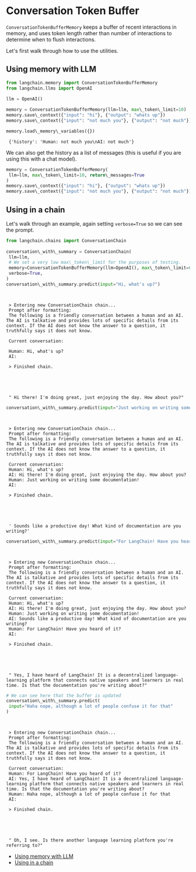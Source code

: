 # Conversation Token Buffer

`ConversationTokenBufferMemory` keeps a buffer of recent interactions in memory, and uses token length rather than number of interactions to determine when to flush interactions.

Let's first walk through how to use the utilities.

## Using memory with LLM[​](#using-memory-with-llm "Direct link to Using memory with LLM")

```python
from langchain.memory import ConversationTokenBufferMemory  
from langchain.llms import OpenAI  
  
llm = OpenAI()  

```

```python
memory = ConversationTokenBufferMemory(llm=llm, max\_token\_limit=10)  
memory.save\_context({"input": "hi"}, {"output": "whats up"})  
memory.save\_context({"input": "not much you"}, {"output": "not much"})  

```

```python
memory.load\_memory\_variables({})  

```

```text
 {'history': 'Human: not much you\nAI: not much'}  

```

We can also get the history as a list of messages (this is useful if you are using this with a chat model).

```python
memory = ConversationTokenBufferMemory(  
 llm=llm, max\_token\_limit=10, return\_messages=True  
)  
memory.save\_context({"input": "hi"}, {"output": "whats up"})  
memory.save\_context({"input": "not much you"}, {"output": "not much"})  

```

## Using in a chain[​](#using-in-a-chain "Direct link to Using in a chain")

Let's walk through an example, again setting `verbose=True` so we can see the prompt.

```python
from langchain.chains import ConversationChain  
  
conversation\_with\_summary = ConversationChain(  
 llm=llm,  
 # We set a very low max\_token\_limit for the purposes of testing.  
 memory=ConversationTokenBufferMemory(llm=OpenAI(), max\_token\_limit=60),  
 verbose=True,  
)  
conversation\_with\_summary.predict(input="Hi, what's up?")  

```

```text
   
   
 > Entering new ConversationChain chain...  
 Prompt after formatting:  
 The following is a friendly conversation between a human and an AI. The AI is talkative and provides lots of specific details from its context. If the AI does not know the answer to a question, it truthfully says it does not know.  
   
 Current conversation:  
   
 Human: Hi, what's up?  
 AI:  
   
 > Finished chain.  
  
  
  
  
  
 " Hi there! I'm doing great, just enjoying the day. How about you?"  

```

```python
conversation\_with\_summary.predict(input="Just working on writing some documentation!")  

```

```text
   
   
 > Entering new ConversationChain chain...  
 Prompt after formatting:  
 The following is a friendly conversation between a human and an AI. The AI is talkative and provides lots of specific details from its context. If the AI does not know the answer to a question, it truthfully says it does not know.  
   
 Current conversation:  
 Human: Hi, what's up?  
 AI: Hi there! I'm doing great, just enjoying the day. How about you?  
 Human: Just working on writing some documentation!  
 AI:  
   
 > Finished chain.  
  
  
  
  
  
 ' Sounds like a productive day! What kind of documentation are you writing?'  

```

```python
conversation\_with\_summary.predict(input="For LangChain! Have you heard of it?")  

```

```text
   
   
 > Entering new ConversationChain chain...  
 Prompt after formatting:  
 The following is a friendly conversation between a human and an AI. The AI is talkative and provides lots of specific details from its context. If the AI does not know the answer to a question, it truthfully says it does not know.  
   
 Current conversation:  
 Human: Hi, what's up?  
 AI: Hi there! I'm doing great, just enjoying the day. How about you?  
 Human: Just working on writing some documentation!  
 AI: Sounds like a productive day! What kind of documentation are you writing?  
 Human: For LangChain! Have you heard of it?  
 AI:  
   
 > Finished chain.  
  
  
  
  
  
 " Yes, I have heard of LangChain! It is a decentralized language-learning platform that connects native speakers and learners in real time. Is that the documentation you're writing about?"  

```

```python
# We can see here that the buffer is updated  
conversation\_with\_summary.predict(  
 input="Haha nope, although a lot of people confuse it for that"  
)  

```

```text
   
   
 > Entering new ConversationChain chain...  
 Prompt after formatting:  
 The following is a friendly conversation between a human and an AI. The AI is talkative and provides lots of specific details from its context. If the AI does not know the answer to a question, it truthfully says it does not know.  
   
 Current conversation:  
 Human: For LangChain! Have you heard of it?  
 AI: Yes, I have heard of LangChain! It is a decentralized language-learning platform that connects native speakers and learners in real time. Is that the documentation you're writing about?  
 Human: Haha nope, although a lot of people confuse it for that  
 AI:  
   
 > Finished chain.  
  
  
  
  
  
 " Oh, I see. Is there another language learning platform you're referring to?"  

```

- [Using memory with LLM](#using-memory-with-llm)
- [Using in a chain](#using-in-a-chain)
